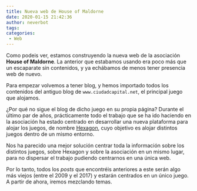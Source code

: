 ```yaml
---
title: Nueva web de House of Maldorne
date: 2020-01-15 21:42:36
author: neverbot
tags:
categories:
 - Web
---
```


Como podeis ver, estamos construyendo la nueva web de la asociación **House of Maldorne**. La anterior que estabamos usando era poco más que un escaparate sin contenidos, y ya echábamos de menos tener presencia web de nuevo.

Para empezar volvemos a tener blog, y hemos importado todos los contenidos del antiguo blog de `www.ciudadcapital.net`, el principal juego que alojamos. 

¿Por qué no sigue el blog de dicho juego en su propia página? Durante el último par de años, prácticamente todo el trabajo que se ha ido haciendo en la asociación ha estado centrado en desarrollar una nueva plataforma para alojar los juegos, de nombre [Hexagon](https://github.com/houseofmaldorne/hexagon), cuyo objetivo es alojar distintos juegos dentro de un mismo entorno.

Nos ha parecido una mejor solución centrar toda la información sobre los distintos juegos, sobre Hexagon y sobre la asociación en un mismo lugar, para no dispersar el trabajo pudiendo centrarnos en una única web.

Por lo tanto, todos los *posts* que encontréis anteriores a este serán algo más viejos (entre el 2009 y el 2017) y estarán centrados en un único juego. A partir de ahora, iremos mezclando temas.
